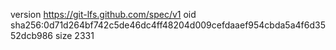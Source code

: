 version https://git-lfs.github.com/spec/v1
oid sha256:0d71d264bf742c5de46dc4ff48204d009cefdaaef954cbda5a4f6d3552dcb986
size 2331
